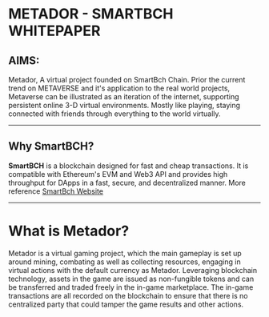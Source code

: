 # METADOR - SMARTBCH  WHITEPAPER

## AIMS:

Metador, A virtual project founded on SmartBch Chain. Prior the current trend on METAVERSE and it's application to the real world projects, Metaverse can be illustrated as an iteration of the internet, supporting persistent online 3-D virtual environments. Mostly like playing, staying connected with friends through everything to the world virtually.

****

## Why SmartBCH?

**SmartBCH** is a blockchain designed for fast and cheap transactions. It is compatible with Ethereum's EVM and Web3 API and provides high throughput for DApps in a fast, secure, and decentralized manner. More reference [SmartBch Website](https://smartbch.org/ "SmartBch Website")

****

# What is Metador?  
Metador is a virtual gaming project, which the main gameplay is set up around mining, combating as well as collecting resources, engaging in virtual actions with the default currency as Metador. Leveraging blockchain technology, assets in the game are issued as non-fungible tokens and can be transferred and traded freely in the in-game marketplace. The in-game transactions are all recorded on the blockchain to ensure that there is no centralized party that could tamper the game results and other actions.
